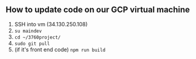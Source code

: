 ## How to update code on our GCP virtual machine

1.  SSH into vm (34.130.250.108)
2.  `su maindev`
3.  `cd ~/3760project/`
4.  `sudo git pull`
5.  (if it's front end code) `npm run build`
